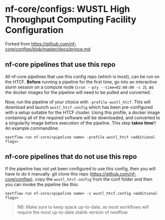 # nf-core/configs: WUSTL High Throughput Computing Facility Configuration

Forked from https://github.com/nf-core/configs/blob/master/docs/prince.md

## nf-core pipelines that use this repo

All nf-core pipelines that use this config repo (which is most), can be run on the HTCF. **Before** running a pipeline for the first time, go into an interactive slurm session on a compute node (`srun --pty --time=02:00:00 -c 2`), as the docker images for the pipeline will need to be pulled and converted.

Now, run the pipeline of your choice with `-profile wustl_htcf`. This will download and launch `wustl_htcf.config` which has been pre-configured with a setup suitable for the HTCF cluster. Using this profile, a docker image containing all of the required software will be downloaded, and converted to a singularity image before execution of the pipeline. This step **takes time**!!
An example commandline:

`nextflow run nf-core/<pipeline name> -profile wustl_htcf <additional flags>`

## nf-core pipelines that do not use this repo

If the pipeline has not yet been configured to use this config, then you will have to do it manually.
git clone this repo (https://github.com/nf-core/configs), copy the `wustl_htcf.config` from the conf folder and then you can invoke the pipeline like this:

`nextflow run nf-core/<pipeline name> -c wustl_htcf.config <additional flags>`

> NB: Make sure to keep spack up-to-date, as most workflows will require the most up-to-date stable version of nextflow.
